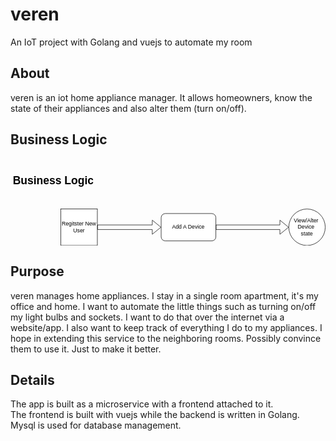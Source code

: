 # veren
An IoT project with Golang and vuejs to automate my room

## About 
veren is an iot home appliance manager. It allows homeowners, know the state of their appliances and also alter them (turn on/off). 

## Business Logic  
<svg xmlns="http://www.w3.org/2000/svg" xmlns:xlink="http://www.w3.org/1999/xlink" version="1.1" width="691px" viewBox="-0.5 -0.5 691 191" content="&lt;mxfile&gt;&lt;diagram id=&quot;7TB23fE43qqg69UrIZ5W&quot; name=&quot;Page-1&quot;&gt;&lt;mxGraphModel dx=&quot;1066&quot; dy=&quot;309&quot; grid=&quot;1&quot; gridSize=&quot;10&quot; guides=&quot;1&quot; tooltips=&quot;1&quot; connect=&quot;1&quot; arrows=&quot;1&quot; fold=&quot;1&quot; page=&quot;1&quot; pageScale=&quot;1&quot; pageWidth=&quot;850&quot; pageHeight=&quot;1100&quot; math=&quot;0&quot; shadow=&quot;0&quot;&gt;&lt;root&gt;&lt;mxCell id=&quot;0&quot;/&gt;&lt;mxCell id=&quot;1&quot; parent=&quot;0&quot;/&gt;&lt;mxCell id=&quot;2&quot; value=&quot;&amp;lt;h1&amp;gt;&amp;lt;span&amp;gt;Business Logic&amp;lt;/span&amp;gt;&amp;lt;/h1&amp;gt;&amp;lt;div&amp;gt;&amp;lt;span&amp;gt;&amp;lt;br&amp;gt;&amp;lt;/span&amp;gt;&amp;lt;/div&amp;gt;&quot; style=&quot;text;html=1;strokeColor=none;fillColor=none;spacing=5;spacingTop=-20;whiteSpace=wrap;overflow=hidden;rounded=0;&quot; parent=&quot;1&quot; vertex=&quot;1&quot;&gt;&lt;mxGeometry x=&quot;10&quot; y=&quot;10&quot; width=&quot;190&quot; height=&quot;70&quot; as=&quot;geometry&quot;/&gt;&lt;/mxCell&gt;&lt;mxCell id=&quot;10&quot; value=&quot;Regitster New User&quot; style=&quot;whiteSpace=wrap;html=1;aspect=fixed;&quot; parent=&quot;1&quot; vertex=&quot;1&quot;&gt;&lt;mxGeometry x=&quot;120&quot; y=&quot;110&quot; width=&quot;80&quot; height=&quot;80&quot; as=&quot;geometry&quot;/&gt;&lt;/mxCell&gt;&lt;mxCell id=&quot;11&quot; value=&quot;Add A Device&quot; style=&quot;rounded=1;whiteSpace=wrap;html=1;&quot; parent=&quot;1&quot; vertex=&quot;1&quot;&gt;&lt;mxGeometry x=&quot;340&quot; y=&quot;120&quot; width=&quot;120&quot; height=&quot;60&quot; as=&quot;geometry&quot;/&gt;&lt;/mxCell&gt;&lt;mxCell id=&quot;12&quot; value=&quot;View/Alter&amp;amp;nbsp;&amp;lt;br&amp;gt;Device&amp;amp;nbsp;&amp;lt;br&amp;gt;state&quot; style=&quot;ellipse;whiteSpace=wrap;html=1;aspect=fixed;&quot; parent=&quot;1&quot; vertex=&quot;1&quot;&gt;&lt;mxGeometry x=&quot;620&quot; y=&quot;110&quot; width=&quot;80&quot; height=&quot;80&quot; as=&quot;geometry&quot;/&gt;&lt;/mxCell&gt;&lt;mxCell id=&quot;14&quot; value=&quot;&quot; style=&quot;shape=flexArrow;endArrow=classic;html=1;entryX=0;entryY=0.5;entryDx=0;entryDy=0;&quot; parent=&quot;1&quot; source=&quot;10&quot; target=&quot;11&quot; edge=&quot;1&quot;&gt;&lt;mxGeometry width=&quot;50&quot; height=&quot;50&quot; relative=&quot;1&quot; as=&quot;geometry&quot;&gt;&lt;mxPoint x=&quot;240&quot; y=&quot;170&quot; as=&quot;sourcePoint&quot;/&gt;&lt;mxPoint x=&quot;290&quot; y=&quot;120&quot; as=&quot;targetPoint&quot;/&gt;&lt;/mxGeometry&gt;&lt;/mxCell&gt;&lt;mxCell id=&quot;15&quot; value=&quot;&quot; style=&quot;shape=flexArrow;endArrow=classic;html=1;entryX=0;entryY=0.5;entryDx=0;entryDy=0;exitX=1;exitY=0.5;exitDx=0;exitDy=0;&quot; parent=&quot;1&quot; source=&quot;11&quot; target=&quot;12&quot; edge=&quot;1&quot;&gt;&lt;mxGeometry width=&quot;50&quot; height=&quot;50&quot; relative=&quot;1&quot; as=&quot;geometry&quot;&gt;&lt;mxPoint x=&quot;480&quot; y=&quot;210&quot; as=&quot;sourcePoint&quot;/&gt;&lt;mxPoint x=&quot;530&quot; y=&quot;160&quot; as=&quot;targetPoint&quot;/&gt;&lt;/mxGeometry&gt;&lt;/mxCell&gt;&lt;/root&gt;&lt;/mxGraphModel&gt;&lt;/diagram&gt;&lt;/mxfile&gt;" onclick="(function(svg){var src=window.event.target||window.event.srcElement;while (src!=null&amp;&amp;src.nodeName.toLowerCase()!='a'){src=src.parentNode;}if(src==null){if(svg.wnd!=null&amp;&amp;!svg.wnd.closed){svg.wnd.focus();}else{var r=function(evt){if(evt.data=='ready'&amp;&amp;evt.source==svg.wnd){svg.wnd.postMessage(decodeURIComponent(svg.getAttribute('content')),'*');window.removeEventListener('message',r);}};window.addEventListener('message',r);svg.wnd=window.open('https://viewer.diagrams.net/?client=1&amp;page=0&amp;edit=_blank');}}})(this);" style="cursor:pointer;max-width:100%;max-height:191px;"><defs/><g><rect x="0" y="10" width="190" height="70" fill="none" stroke="none" pointer-events="all"/><g transform="translate(-0.5 -0.5)"><switch><foreignObject style="overflow: visible; text-align: left;" pointer-events="none" width="100%" height="100%" requiredFeatures="http://www.w3.org/TR/SVG11/feature#Extensibility"><div xmlns="http://www.w3.org/1999/xhtml" style="display: flex; align-items: unsafe flex-start; justify-content: unsafe flex-start; width: 182px; height: 1px; padding-top: 0px; margin-left: 5px;"><div style="box-sizing: border-box; font-size: 0; text-align: left; max-height: 80px; overflow: hidden; "><div style="display: inline-block; font-size: 12px; font-family: Helvetica; color: #000000; line-height: 1.2; pointer-events: all; white-space: normal; word-wrap: normal; "><h1><span>Business Logic</span></h1><div><span><br /></span></div></div></div></div></foreignObject><text x="5" y="12" fill="#000000" font-family="Helvetica" font-size="12px">Business Logic&#xa;</text></switch></g><rect x="110" y="110" width="80" height="80" fill="#ffffff" stroke="#000000" pointer-events="all"/><g transform="translate(-0.5 -0.5)"><switch><foreignObject style="overflow: visible; text-align: left;" pointer-events="none" width="100%" height="100%" requiredFeatures="http://www.w3.org/TR/SVG11/feature#Extensibility"><div xmlns="http://www.w3.org/1999/xhtml" style="display: flex; align-items: unsafe center; justify-content: unsafe center; width: 78px; height: 1px; padding-top: 150px; margin-left: 111px;"><div style="box-sizing: border-box; font-size: 0; text-align: center; "><div style="display: inline-block; font-size: 12px; font-family: Helvetica; color: #000000; line-height: 1.2; pointer-events: all; white-space: normal; word-wrap: normal; ">Regitster New User</div></div></div></foreignObject><text x="150" y="154" fill="#000000" font-family="Helvetica" font-size="12px" text-anchor="middle">Regitster New...</text></switch></g><rect x="330" y="120" width="120" height="60" rx="9" ry="9" fill="#ffffff" stroke="#000000" pointer-events="all"/><g transform="translate(-0.5 -0.5)"><switch><foreignObject style="overflow: visible; text-align: left;" pointer-events="none" width="100%" height="100%" requiredFeatures="http://www.w3.org/TR/SVG11/feature#Extensibility"><div xmlns="http://www.w3.org/1999/xhtml" style="display: flex; align-items: unsafe center; justify-content: unsafe center; width: 118px; height: 1px; padding-top: 150px; margin-left: 331px;"><div style="box-sizing: border-box; font-size: 0; text-align: center; "><div style="display: inline-block; font-size: 12px; font-family: Helvetica; color: #000000; line-height: 1.2; pointer-events: all; white-space: normal; word-wrap: normal; ">Add A Device</div></div></div></foreignObject><text x="390" y="154" fill="#000000" font-family="Helvetica" font-size="12px" text-anchor="middle">Add A Device</text></switch></g><ellipse cx="650" cy="150" rx="40" ry="40" fill="#ffffff" stroke="#000000" pointer-events="all"/><g transform="translate(-0.5 -0.5)"><switch><foreignObject style="overflow: visible; text-align: left;" pointer-events="none" width="100%" height="100%" requiredFeatures="http://www.w3.org/TR/SVG11/feature#Extensibility"><div xmlns="http://www.w3.org/1999/xhtml" style="display: flex; align-items: unsafe center; justify-content: unsafe center; width: 78px; height: 1px; padding-top: 150px; margin-left: 611px;"><div style="box-sizing: border-box; font-size: 0; text-align: center; "><div style="display: inline-block; font-size: 12px; font-family: Helvetica; color: #000000; line-height: 1.2; pointer-events: all; white-space: normal; word-wrap: normal; ">View/Alter <br />Device <br />state</div></div></div></foreignObject><text x="650" y="154" fill="#000000" font-family="Helvetica" font-size="12px" text-anchor="middle">View/Alter...</text></switch></g><path d="M 190.5 155 L 190.5 145 L 310.5 145 L 310.5 134.5 L 329.5 150 L 310.5 165.5 L 310.5 155 Z" fill="none" stroke="#000000" stroke-linejoin="round" stroke-miterlimit="10" pointer-events="all"/><path d="M 450.5 155 L 450.5 145 L 590.5 145 L 590.5 134.5 L 609.5 150 L 590.5 165.5 L 590.5 155 Z" fill="none" stroke="#000000" stroke-linejoin="round" stroke-miterlimit="10" pointer-events="all"/></g><switch><g requiredFeatures="http://www.w3.org/TR/SVG11/feature#Extensibility"/><a transform="translate(0,-5)" xlink:href="https://www.diagrams.net/doc/faq/svg-export-text-problems" target="_blank"><text text-anchor="middle" font-size="10px" x="50%" y="100%">Viewer does not support full SVG 1.1</text></a></switch></svg>

## Purpose  
veren manages home appliances. I stay in a single room apartment, it's my office and home. I want to automate the little things such as turning on/off my light bulbs and sockets. I want to do that over the internet via a website/app. I also want to keep track of everything I do to my appliances. I hope in extending this service to the neighboring rooms. Possibly convince them to use it. Just to make it better.



## Details
The app is built as a microservice with a frontend attached to it.   
The frontend is built with vuejs while the backend is written in Golang. Mysql is used for database management.  
